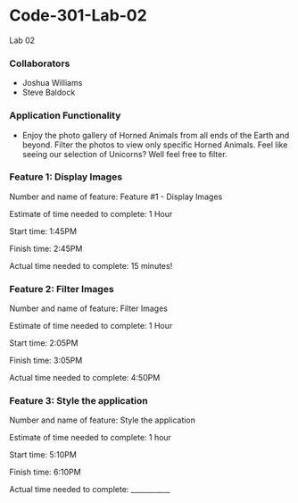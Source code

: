 # Code-301-Lab-02
Lab 02

### Collaborators
* Joshua Williams
* Steve Baldock

### Application Functionality

* Enjoy the photo gallery of Horned Animals from all ends of the Earth and beyond. Filter the photos to view only specific Horned Animals. Feel like seeing our selection of Unicorns? Well feel free to filter.

### Feature 1: Display Images

Number and name of feature: Feature #1 - Display Images

Estimate of time needed to complete: 1 Hour

Start time: 1:45PM

Finish time: 2:45PM

Actual time needed to complete: 15 minutes!



### Feature 2: Filter Images

Number and name of feature: Filter Images

Estimate of time needed to complete: 1 Hour

Start time: 2:05PM

Finish time: 3:05PM

Actual time needed to complete: 4:50PM



### Feature 3: Style the application

Number and name of feature: Style the application

Estimate of time needed to complete: 1 hour

Start time: 5:10PM

Finish time: 6:10PM

Actual time needed to complete: ___________